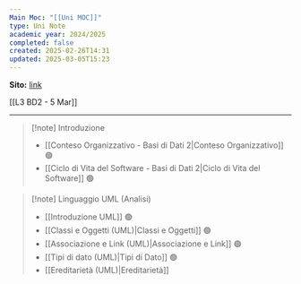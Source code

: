 ```yaml
---
Main Moc: "[[Uni MOC]]"
type: Uni Note
academic year: 2024/2025
completed: false
created: 2025-02-26T14:31
updated: 2025-03-05T15:23
---
```

**Sito:** [link](https://elearning.uniroma1.it/course/view.php?id=17659&section=5)

[[L3 BD2 - 5 Mar]]



---

>[!note] Introduzione
>- [[Conteso Organizzativo - Basi di Dati 2|Conteso Organizzativo]] 🟢
>- [[Ciclo di Vita del Software - Basi di Dati 2|Ciclo di Vita del Software]] 🟢

>[!note] Linguaggio UML (Analisi)
>- [[Introduzione UML]] 🟢
>- [[Classi e Oggetti (UML)|Classi e Oggetti]] 🟢
>- [[Associazione e Link (UML)|Associazione e Link]] 🟢
>- [[Tipi di dato (UML)|Tipi di Dato]] 🟢
>- [[Ereditarietà (UML)|Ereditarietà]]
